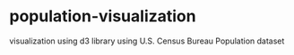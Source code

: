 # population-visualization
visualization using d3 library using U.S. Census Bureau Population dataset
